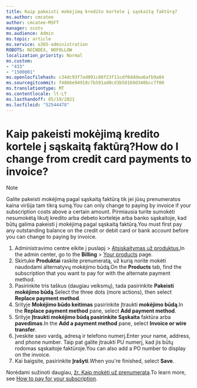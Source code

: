 ```yaml
---
title: Kaip pakeisti mokėjimą kredito kortele į sąskaitą faktūrą?
ms.author: cmcatee
author: cmcatee-MSFT
manager: scotv
ms.audience: Admin
ms.topic: article
ms.service: o365-administration
ROBOTS: NOINDEX, NOFOLLOW
localization_priority: Normal
ms.custom:
- "433"
- "1500001"
ms.openlocfilehash: c34dc93f7ad091c08f23f11cdf0dddea6afb9a04
ms.sourcegitcommit: f4866e94918c7b591ad0cd3b58169d340bcc7f00
ms.translationtype: MT
ms.contentlocale: lt-LT
ms.lasthandoff: 05/19/2021
ms.locfileid: "52544478"
---
```

# <a name="how-do-i-change-from-credit-card-payments-to-invoice"></a><span data-ttu-id="44554-102">Kaip pakeisti mokėjimą kredito kortele į sąskaitą faktūrą?</span><span class="sxs-lookup"><span data-stu-id="44554-102">How do I change from credit card payments to invoice?</span></span>

> [!NOTE]
> <span data-ttu-id="44554-103">Galite pakeisti mokėjimą pagal sąskaitą faktūrą tik jei jūsų prenumeratos kaina viršija tam tikrą sumą.</span><span class="sxs-lookup"><span data-stu-id="44554-103">You can only change to paying by invoice if your subscription costs above a certain amount.</span></span> <span data-ttu-id="44554-104">Pirmiausia turite sumokėti nesumokėtą likutį kredito arba debeto kortelėje arba banko sąskaitoje, kad būtų galima pakeisti į mokėjimą pagal sąskaitą faktūrą.</span><span class="sxs-lookup"><span data-stu-id="44554-104">You must first pay any outstanding balance on the credit or debit card or bank account before you can change to paying by invoice.</span></span>

1. <span data-ttu-id="44554-105">Administravimo centre eikite į puslapį  >  [Atsiskaitymas už produktus.](https://go.microsoft.com/fwlink/p/?linkid=842054)</span><span class="sxs-lookup"><span data-stu-id="44554-105">In the admin center, go to the **Billing** > [Your products](https://go.microsoft.com/fwlink/p/?linkid=842054) page.</span></span>
2. <span data-ttu-id="44554-106">Skirtuke **Produktai** raskite prenumeratą, už kurią norite mokėti naudodami alternatyvų mokėjimo būdą.</span><span class="sxs-lookup"><span data-stu-id="44554-106">On the **Products** tab, find the subscription that you want to pay for with the alternate payment method.</span></span>
3. <span data-ttu-id="44554-107">Pasirinkite tris taškus (daugiau veiksmų), tada pasirinkite **Pakeisti mokėjimo būdą**.</span><span class="sxs-lookup"><span data-stu-id="44554-107">Select the three dots (more actions), then select **Replace payment method**.</span></span>
4. <span data-ttu-id="44554-108">Srityje **Mokėjimo būdo keitimas** pasirinkite Įtraukti **mokėjimo būdą**.</span><span class="sxs-lookup"><span data-stu-id="44554-108">In the **Replace payment method** pane, select **Add payment method**.</span></span>
5. <span data-ttu-id="44554-109">Srityje **Įtraukti mokėjimo būdą pasirinkite Sąskaita** faktūra arba **pavedimas**.</span><span class="sxs-lookup"><span data-stu-id="44554-109">In the **Add a payment method** pane, select **Invoice or wire transfer**.</span></span>
6. <span data-ttu-id="44554-110">Įveskite savo vardą, adresą ir telefono numerį.</span><span class="sxs-lookup"><span data-stu-id="44554-110">Enter your name, address, and phone number.</span></span> <span data-ttu-id="44554-111">Taip pat galite įtraukti PU numerį, kad jis būtų rodomas sąskaitoje faktūroje.</span><span class="sxs-lookup"><span data-stu-id="44554-111">You can also add a PO number to display on the invoice.</span></span>
7. <span data-ttu-id="44554-112">Kai baigsite, pasirinkite **Įrašyti**.</span><span class="sxs-lookup"><span data-stu-id="44554-112">When you're finished, select **Save**.</span></span>

<span data-ttu-id="44554-113">Norėdami sužinoti daugiau, [žr. Kaip mokėti už prenumeratą](/microsoft-365/commerce/billing-and-payments/pay-for-your-subscription).</span><span class="sxs-lookup"><span data-stu-id="44554-113">To learn more, see [How to pay for your subscription](/microsoft-365/commerce/billing-and-payments/pay-for-your-subscription).</span></span>